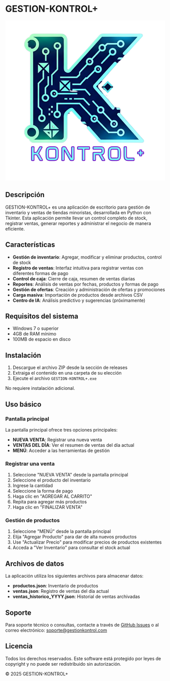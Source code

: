 # GESTION-KONTROL+

![Logo](LOGO%20APP.png)

## Descripción

GESTION-KONTROL+ es una aplicación de escritorio para gestión de inventario y ventas de tiendas minoristas, desarrollada en Python con Tkinter. Esta aplicación permite llevar un control completo de stock, registrar ventas, generar reportes y administrar el negocio de manera eficiente.

## Características

- **Gestión de inventario**: Agregar, modificar y eliminar productos, control de stock
- **Registro de ventas**: Interfaz intuitiva para registrar ventas con diferentes formas de pago
- **Control de caja**: Cierre de caja, resumen de ventas diarias
- **Reportes**: Análisis de ventas por fechas, productos y formas de pago
- **Gestión de ofertas**: Creación y administración de ofertas y promociones
- **Carga masiva**: Importación de productos desde archivos CSV
- **Centro de IA**: Análisis predictivo y sugerencias (próximamente)

## Requisitos del sistema

- Windows 7 o superior
- 4GB de RAM mínimo
- 100MB de espacio en disco

## Instalación

1. Descargue el archivo ZIP desde la sección de releases
2. Extraiga el contenido en una carpeta de su elección
3. Ejecute el archivo `GESTION-KONTROL+.exe`

No requiere instalación adicional.

## Uso básico

### Pantalla principal

La pantalla principal ofrece tres opciones principales:
- **NUEVA VENTA**: Registrar una nueva venta
- **VENTAS DEL DÍA**: Ver el resumen de ventas del día actual
- **MENÚ**: Acceder a las herramientas de gestión

### Registrar una venta

1. Seleccione "NUEVA VENTA" desde la pantalla principal
2. Seleccione el producto del inventario
3. Ingrese la cantidad
4. Seleccione la forma de pago
5. Haga clic en "AGREGAR AL CARRITO"
6. Repita para agregar más productos
7. Haga clic en "FINALIZAR VENTA"

### Gestión de productos

1. Seleccione "MENÚ" desde la pantalla principal
2. Elija "Agregar Producto" para dar de alta nuevos productos
3. Use "Actualizar Precio" para modificar precios de productos existentes
4. Acceda a "Ver Inventario" para consultar el stock actual

## Archivos de datos

La aplicación utiliza los siguientes archivos para almacenar datos:

- **productos.json**: Inventario de productos
- **ventas.json**: Registro de ventas del día actual
- **ventas_historico_YYYY.json**: Historial de ventas archivadas

## Soporte

Para soporte técnico o consultas, contacte a través de [GitHub Issues](https://github.com/vjlale/GESTION-KONTROL-/issues) o al correo electrónico: soporte@gestionkontrol.com

## Licencia

Todos los derechos reservados. Este software está protegido por leyes de copyright y no puede ser redistribuido sin autorización.

© 2025 GESTION-KONTROL+
